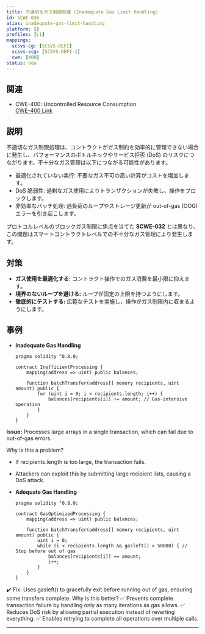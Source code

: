 ```yaml
---
title: 不適切なガス制限処理 (Inadequate Gas Limit Handling)
id: SCWE-036
alias: inadequate-gas-limit-handling
platform: []
profiles: [L1]
mappings:
  scsvs-cg: [SCSVS-DEFI]
  scsvs-scg: [SCSVS-DEFI-1]
  cwe: [400]
status: new
---
```


## 関連
- CWE-400: Uncontrolled Resource Consumption  
  [CWE-400 Link](https://cwe.mitre.org/data/definitions/400.html)

## 説明
不適切なガス制限処理は、コントラクトがガス制約を効率的に管理できない場合に発生し、パフォーマンスのボトルネックやサービス拒否 (DoS) のリスクにつながります。不十分なガス管理は以下につながる可能性があります。
- 最適化されていない実行: 不要なガス不可の高い計算がコストを増加します。
- DoS 脆弱性: 過剰なガス使用によりトランザクションが失敗し、操作をブロックします。
- 非効率なバッチ処理: 過負荷のループやストレージ更新が out-of-gas (OOG) エラーを引き起こします。

プロトコルレベルのブロックガス制限に焦点を当てた **SCWE-032** とは異なり、この問題はスマートコントラクトレベルでの不十分なガス管理により発生します。


## 対策
- **ガス使用を最適化する:** コントラクト操作でのガス消費を最小限に抑えます。
- **境界のないループを避ける:** ループが固定の上限を持つようにします。
- **徹底的にテストする:** 広範なテストを実施し、操作がガス制限内に収まるようにします。

## 事例
- **Inadequate Gas Handling**
    ```solidity
    pragma solidity ^0.8.0;

    contract InefficientProcessing {
        mapping(address => uint) public balances;

        function batchTransfer(address[] memory recipients, uint amount) public {
            for (uint i = 0; i < recipients.length; i++) {
                balances[recipients[i]] += amount; // Gas-intensive operation
            }
        }
    }
    ```

**Issue:** Processes large arrays in a single transaction, which can fail due to out-of-gas errors.

Why is this a problem?
- If recipients.length is too large, the transaction fails.
- Attackers can exploit this by submitting large recipient lists, causing a DoS attack.

- **Adequate Gas Handling**
    ```solidity
    pragma solidity ^0.8.0;

    contract GasOptimizedProcessing {
        mapping(address => uint) public balances;

        function batchTransfer(address[] memory recipients, uint amount) public {
            uint i = 0;
            while (i < recipients.length && gasleft() > 50000) { // Stop before out of gas
                balances[recipients[i]] += amount;
                i++;
            }
        }
    }
    ```
✔️ Fix: Uses gasleft() to gracefully exit before running out of gas, ensuring some transfers complete.
Why is this better?
✅ Prevents complete transaction failure by handling only as many iterations as gas allows.
✅ Reduces DoS risk by allowing partial execution instead of reverting everything.
✅ Enables retrying to complete all operations over multiple calls.

---
